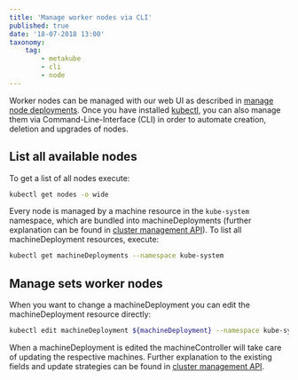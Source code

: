 ```yaml
---
title: 'Manage worker nodes via CLI'
published: true
date: '18-07-2018 13:00'
taxonomy:
    tag:
        - metakube
        - cli
        - node
---
```


Worker nodes can be managed with our web UI as described in [manage node deployments](../09.manage-node-deployments/default.en.md). Once you have installed [kubectl](../07.using-kubectl/default.en.md), you can also manage them via Command-Line-Interface (CLI) in order to automate creation, deletion and upgrades of nodes.

## List all available nodes

To get a list of all nodes execute:

```bash
kubectl get nodes -o wide
```

Every node is managed by a machine resource in the `kube-system` namespace, which are bundled into machineDeployments (further explanation can be found in [cluster management API](../../02.Documentation/13.cluster-api/default.en.md)). To list all machineDeployment resources, execute:

```bash
kubectl get machineDeployments --namespace kube-system
```

## Manage sets worker nodes

When you want to change a machineDeployment you can edit the machineDeployment resource directly:

```bash
kubectl edit machineDeployment ${machineDeployment} --namespace kube-system
```

When a machineDeployment is edited the machineController will take care of updating the respective machines. Further explanation to the existing fields and update strategies can be found in [cluster management API](../../02.Documentation/13.cluster-api/default.en.md).

